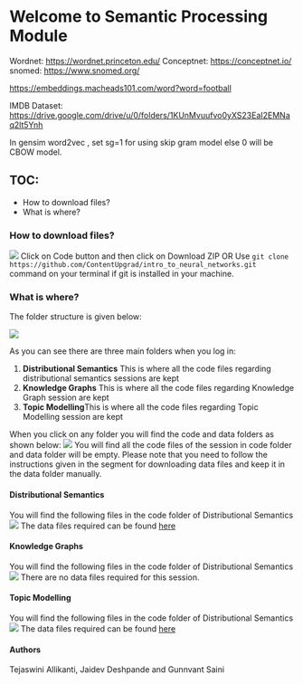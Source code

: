
 # Welcome to Semantic Processing Module
 
 Wordnet: https://wordnet.princeton.edu/
 Conceptnet: https://conceptnet.io/
 snomed: https://www.snomed.org/
 
 https://embeddings.macheads101.com/word?word=football
 
 
 IMDB Dataset: https://drive.google.com/drive/u/0/folders/1KUnMvuufvo0yXS23EaI2EMNaq2lt5Ynh
 
 
 In gensim word2vec , set sg=1 for using skip gram model else 0 will be CBOW model.
 

## TOC:
- How to download files?
- What is where?

### How to download files?
![](images/image1.png)
Click on Code button and then click on Download ZIP
OR
Use `git clone https://github.com/ContentUpgrad/intro_to_neural_networks.git` command on your terminal if git is installed in your machine. 


### What is where?
The folder structure is given below:

![](images/image6.png)

As you can see there are three main folders when you log in:

1. **Distributional Semantics** This is where all the code files regarding distributional semantics sessions are kept
2. **Knowledge Graphs** This is where all the code files regarding Knowledge Graph session are kept
3. **Topic Modelling**This is where all the code files regarding Topic Modelling session are kept

When you click on any folder you will find the code and data folders as shown below:
![](images/image2.png)
You will find all the code files of the session in code folder and data folder will be empty. Please note that you need to follow the instructions given in the segment for downloading data files and keep it in the data folder manually.

#### Distributional Semantics
You will find the following files in the code folder of Distributional Semantics
![](images/image4.png)
The data files required can be found [here](https://drive.google.com/drive/u/0/folders/1KUnMvuufvo0yXS23EaI2EMNaq2lt5Ynh)

#### Knowledge Graphs
You will find the following files in the code folder of Distributional Semantics
![](images/image3.png)
There are no data files required for this session.

#### Topic Modelling
You will find the following files in the code folder of Distributional Semantics
![](images/image5.png)
The data files required can be found [here](https://drive.google.com/drive/u/0/folders/1umS1MgUXyra3KVF-6FsN8krHQ31lXhlX)


#### Authors
Tejaswini Allikanti, Jaidev Deshpande and Gunnvant Saini

